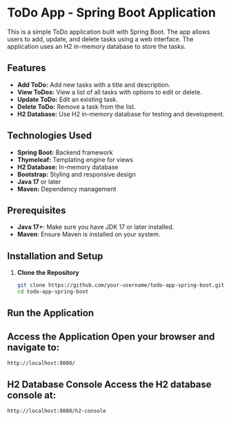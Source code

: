 # ToDo App - Spring Boot Application

This is a simple ToDo application built with Spring Boot. The app allows users to add, update, and delete tasks using a web interface. The application uses an H2 in-memory database to store the tasks.

## Features

- **Add ToDo:** Add new tasks with a title and description.
- **View ToDos:** View a list of all tasks with options to edit or delete.
- **Update ToDo:** Edit an existing task.
- **Delete ToDo:** Remove a task from the list.
- **H2 Database:** Use H2 in-memory database for testing and development.

## Technologies Used

- **Spring Boot:** Backend framework
- **Thymeleaf:** Templating engine for views
- **H2 Database:** In-memory database
- **Bootstrap:** Styling and responsive design
- **Java 17** or later
- **Maven:** Dependency management

## Prerequisites

- **Java 17+**: Make sure you have JDK 17 or later installed.
- **Maven**: Ensure Maven is installed on your system.

## Installation and Setup

1. **Clone the Repository**
   ```bash
   git clone https://github.com/your-username/todo-app-spring-boot.git
   cd todo-app-spring-boot
## Run the Application 
## Access the Application Open your browser and navigate to:
    http://localhost:8080/
## H2 Database Console Access the H2 database console at:
    http://localhost:8080/h2-console
